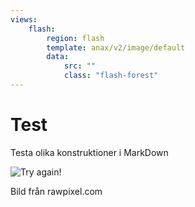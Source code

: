 ```yaml
---
views:
    flash:
        region: flash
        template: anax/v2/image/default
        data:
            src: ""
            class: "flash-forest"
---
```

Test
====
Testa olika konstruktioner i MarkDown

<img src="" 
        id = "test_img"
        alt="Try again!">

Bild från rawpixel.com